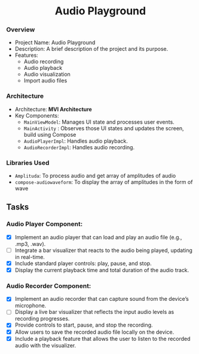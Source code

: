 <h1 align="center">Audio Playground</h1>

### Overview
- Project Name: Audio Playground
- Description: A brief description of the project and its purpose.
- Features:
  - Audio recording
  - Audio playback
  - Audio visualization
  - Import audio files

### Architecture
- Architecture: **MVI Architecture**
- Key Components:
  - `MainViewModel`: Manages UI state and processes user events.
  - `MainActivity` : Observes those UI states and updates the screen, build using Compose
  - `AudioPlayerImpl`: Handles audio playback.
  - `AudioRecorderImpl`: Handles audio recording.

### Libraries Used
  - `Amplituda`: To process audio and get array of amplitudes of audio
  - `compose-audiowaveform`: To display the array of amplitudes in the form of wave


## Tasks

### Audio Player Component:
- [x] Implement an audio player that can load and play an audio file (e.g., .mp3, .wav).
- [ ] Integrate a bar visualizer that reacts to the audio being played, updating in real-time.
- [x] Include standard player controls: play, pause, and stop.
- [x] Display the current playback time and total duration of the audio track.
### Audio Recorder Component:
- [x] Implement an audio recorder that can capture sound from the device’s microphone.
- [ ] Display a live bar visualizer that reflects the input audio levels as recording progresses.
- [x] Provide controls to start, pause, and stop the recording.
- [x] Allow users to save the recorded audio file locally on the device.
- [x] Include a playback feature that allows the user to listen to the recorded audio with the visualizer.
